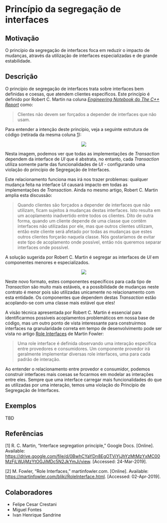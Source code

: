 # Princípio da segregação de interfaces

## Motivação

O princípio da segregação de interfaces foca em reduzir o impacto de mudanças, através da utilização de interfaces especializadas e de grande estabilidade.

## Descrição

O princípio de segregação de interfaces trata sobre interfaces bem definidas e coesas, que atendem clientes específicos. Este princípio é definido por Robert C. Martin na coluna [_Engineering Notebook_ do _The C++ Report_][1] como:

>  Clientes não devem ser forçados a depender de interfaces que não usam.

Para entender a intenção deste princípio, veja a seguinte estrutura de código (retirada da mesma coluna [1]):

<p align="center">
  <img src="https://user-images.githubusercontent.com/15656072/55520381-6f87f980-5652-11e9-914f-f8180e834d09.png" />
</p>

Nesta imagem, podemos ver que todas as implementações de _Transaction_ dependem da interface de _UI_ que é abstrata, no entanto,  cada _Transaction_ utiliza somente parte das funcionalidades de _UI_ - configurando uma violação do princípio de Segregação de Interfaces.

Este relacionamento funciona mas irá nos trazer problemas: qualquer mudança feita na interface _UI_ causará impacto em todas as implementações de _Transaction_. Ainda no mesmo artigo, Robert C. Martin amplia esta discussão:

> Quando clientes são forçados a depender de interfaces que não utilizam, ficam sujeitos à mudanças destas interfaces. Isto resulta em um acoplamento inadvertido entre todos os clientes. Dito de outra forma, quando um cliente depende de uma classe que contêm interfaces não utilizadas por ele, mas que outros clientes utilizam, então este cliente será afetado por todas as mudanças que estes outros clientes forçarão naquela classe. Nós gostaríamos de evitar este tipo de acoplamento onde possível, então nós queremos separar interfaces onde possível.

A solução sugerida por Robert C. Martin é segregar as interfaces de _UI_ em componentes menores e especializados.

<p align="center">
  <img src="https://user-images.githubusercontent.com/15656072/55520392-80d10600-5652-11e9-906c-ea0e7bfb7ce8.png" />
</p>

Neste novo formato, estes componentes específicos para cada tipo de _Transaction_ são muito mais estáveis, e a possibilidade de mudanças neste contrato é menor pois são utilizadas unicamente no relacionamento com esta entidade. Os componentes que dependem destas _Transaction_ estão acoplando-se com uma classe mais estável que eles!

A visão técnica apresentada por Robert C. Martin é essencial para identificarmos possíveis acoplamentos problemáticos em nossa base de código, mas um outro ponto de vista interessante para construirmos interfaces na granularidade correta em tempo de desenvolvimento pode ser vista no artigo [Role Interfaces](2) de Martin Fowler:

> Uma role interface é definida observando uma interação específica entre provedores e consumidores. Um componente provedor irá geralmente implementar diversas role interfaces, uma para cada padrão de interação.

Ao entender o relacionamento entre provedor e consumidor, podemos construir interfaces mais coesas se focarmos em modelar as interações entre eles. Sempre que uma interface carregar mais funcionalidades do que as utilizadas por uma interação, temos uma violação do Princípio de Segregação de Interfaces.


## Exemplos

TBD

## Referências

\[1\] R. C. Martin, “Interface segregation principle,” Google Docs. [Online]. Available: https://drive.google.com/file/d/0BwhCYaYDn8EgOTViYjJhYzMtMzYxMC00MzFjLWJjMzYtOGJiMDc5N2JkYmJi/view. [Accessed: 24-Mar-2019].

\[2\] M. Fowler, “Role Interfaces,” martinfowler.com. [Online]. Available: https://martinfowler.com/bliki/RoleInterface.html. [Accessed: 02-Apr-2019].

[1]: https://drive.google.com/file/d/0BwhCYaYDn8EgOTViYjJhYzMtMzYxMC00MzFjLWJjMzYtOGJiMDc5N2JkYmJi/view
[2]: https://martinfowler.com/bliki/RoleInterface.html

## Colaboradores

- Felipe Cesar Crestani
- Miguel Fontes
- Ivan Henrique Sandrine

